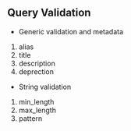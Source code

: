 ## Query Validation 

- Generic validation and metadata 
1. alias 
2. title
3. description 
4. deprection 

- String validation
1. min_length 
2. max_length 
3. pattern 

